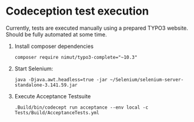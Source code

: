 # Codeception test execution

Currently, tests are executed manually using a prepared TYPO3 website. Should be fully automated at some time.  

1. Install composer dependencies

   `composer require nimut/typo3-complete="~10.3"`

2. Start Selenium:

   `java -Djava.awt.headless=true -jar ~/Selenium/selenium-server-standalone-3.141.59.jar`
   
3. Execute Acceptance Testsuite

   `.Build/bin/codecept run acceptance --env local -c Tests/Build/AcceptanceTests.yml`